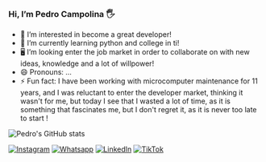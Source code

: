 ### Hi, I’m Pedro Campolina 🖐️
- 👀 I’m interested in become a great developer!
- 🌱 I’m currently learning python and college in ti!
- 🖥️ I’m looking enter the job market in order to collaborate on with new ideas, knowledge and a lot of willpower!
- 😄 Pronouns: ...
- ⚡ Fun fact: I have been working with microcomputer maintenance for 11 years, and I was reluctant to enter the 
developer market, thinking it wasn't for me, but today I see that I wasted a lot of time, as it is something that
fascinates me, but I don't regret it, as it is never too late to start !

![Pedro's GitHub stats](https://github-readme-stats.vercel.app/api?username=pcampolinati&show_icons=true&theme=dracula)

[![Instagram](https://img.shields.io/badge/Instagram-E4405F?style=for-the-badge&logo=instagram&logoColor=white)](https://www.instagram.com/pedrocampolinati/?next=%2F)
[![Whatsapp](https://img.shields.io/badge/WhatsApp-25D366?style=for-the-badge&logo=whatsapp&logoColor=white)](https://w.app/pcampolinati)
[![LinkedIn](https://img.shields.io/badge/LinkedIn-0077B5?style=for-the-badge&logo=linkedin&logoColor=white)](https://www.linkedin.com/in/pedro-campolina-39559b29b/)
[![TikTok](https://img.shields.io/badge/TikTok-000000?style=for-the-badge&logo=tiktok&logoColor=white)](https://www.tiktok.com/@pedrocinfo)
<!---
pcampolinati/pcampolinati is a ✨ special ✨ repository because its `README.md` (this file) appears on your GitHub profile.
You can click the Preview link to take a look at your changes.
--->
